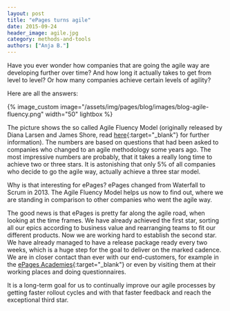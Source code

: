 ```yaml
---
layout: post
title: "ePages turns agile"
date: 2015-09-24
header_image: agile.jpg
category: methods-and-tools
authors: ["Anja B."]
---
```


Have you ever wonder how companies that are going the agile way are developing further over time?
And how long it actually takes to get from level to level?
Or how many companies achieve certain levels of agility?

Here are all the answers:

{% image_custom image="/assets/img/pages/blog/images/blog-agile-fluency.png" width="50" lightbox %}

The picture shows the so called Agile Fluency Model (originally released by Diana Larsen and James Shore, read [here](http://martinfowler.com/articles/agileFluency.html){:target="_blank"} for further information).
The numbers are based on questions that had been asked to companies who changed to an agile methodology some years ago.
The most impressive numbers are probably, that it takes a really long time to achieve two or three stars.
It is astonishing that only 5% of all companies who decide to go the agile way, actually achieve a three star model.

Why is that interesting for ePages?
ePages changed from Waterfall to Scrum in 2013.
The Agile Fluency Model helps us now to find out, where we are standing in comparison to other companies who went the agile way.

The good news is that ePages is pretty far along the agile road, when looking at the time frames.
We have already achieved the first star, sorting all our epics according to business value and rearranging teams to fit our different products.
Now we are working hard to establish the second star.
We have already managed to have a release package ready every two weeks, which is a huge step for the goal to deliver on the marked cadence.
We are in closer contact than ever with our end-customers, for example in the [ePages Academies](http://www.epages.com/academy/en/){:target="_blank"} or even by visiting them at their working places and doing questionnaires.

It is a long-term goal for us to continually improve our agile processes by getting faster rollout cycles and with that faster feedback and reach the exceptional third star.

